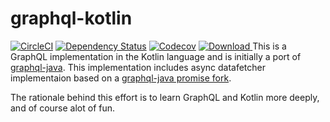 # graphql-kotlin
[![CircleCI](https://circleci.com/gh/LarsKrogJensen/graphql-kotlin/tree/master.svg?style=svg)](https://circleci.com/gh/LarsKrogJensen/graphql-kotlin/tree/master)
[![Dependency Status](https://www.versioneye.com/user/projects/58ce4198dcaf9e0048399b7d/badge.svg?style=flat-square)](https://www.versioneye.com/user/projects/58ce4198dcaf9e0048399b7d)
[![Codecov](https://codecov.io/gh/LarsKrogJensen/graphql-kotlin/coverage.svg?style=plastic)](https://codecov.io/gh/LarsKrogJensen/graphql-kotlin)
[![Download](https://api.bintray.com/packages/larskrogjensen/graphql-kotlin/graphql-kotlin/images/download.svg?version=1.0.45) ](https://bintray.com/larskrogjensen/graphql-kotlin/graphql-kotlin/1.0.45/link)
This is a GraphQL implementation in the Kotlin language and is initially a port of [graphql-java](https://github.com/graphql-java/graphql-java). 
This implementation includes async datafetcher implementaion based on a [graphql-java promise fork](https://github.com/akhahaha/graphql-java/tree/promises).

The rationale behind this effort is to learn GraphQL and Kotlin more deeply, and of course alot of fun. 




